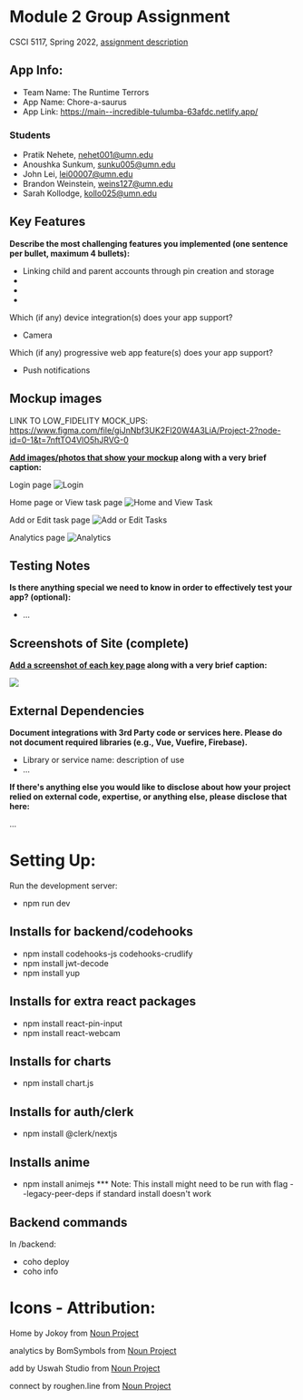 # Module 2 Group Assignment

CSCI 5117, Spring 2022, [assignment description](https://canvas.umn.edu/courses/355584/pages/project-2)

## App Info:

* Team Name: The Runtime Terrors
* App Name: Chore-a-saurus
* App Link: https://main--incredible-tulumba-63afdc.netlify.app/

### Students

* Pratik Nehete, nehet001@umn.edu
* Anoushka Sunkum, sunku005@umn.edu
* John Lei, lei00007@umn.edu
* Brandon Weinstein, weins127@umn.edu
* Sarah Kollodge, kollo025@umn.edu


## Key Features

**Describe the most challenging features you implemented
(one sentence per bullet, maximum 4 bullets):**

* Linking child and parent accounts through pin creation and storage
* 
* 
* 

Which (if any) device integration(s) does your app support?

* Camera

Which (if any) progressive web app feature(s) does your app support?

* Push notifications



## Mockup images

LINK TO LOW_FIDELITY MOCK_UPS: https://www.figma.com/file/giJnNbf3UK2Fl20W4A3LiA/Project-2?node-id=0-1&t=7nftTO4VlO5hJRVG-0

**[Add images/photos that show your mockup](https://stackoverflow.com/questions/10189356/how-to-add-screenshot-to-readmes-in-github-repository) along with a very brief caption:**

Login page
![Login](mockup/login.png)

Home page or View task page
![Home and View Task](mockup/home.png)

Add or Edit task page
![Add or Edit Tasks](mockup/add.png)

Analytics page
![Analytics](mockup/analytics.png)


## Testing Notes

**Is there anything special we need to know in order to effectively test your app? (optional):**

* ...



## Screenshots of Site (complete)

**[Add a screenshot of each key page](https://stackoverflow.com/questions/10189356/how-to-add-screenshot-to-readmes-in-github-repository)
along with a very brief caption:**

![](https://media.giphy.com/media/o0vwzuFwCGAFO/giphy.gif)



## External Dependencies

**Document integrations with 3rd Party code or services here.
Please do not document required libraries (e.g., Vue, Vuefire, Firebase).**

* Library or service name: description of use
* ...

**If there's anything else you would like to disclose about how your project
relied on external code, expertise, or anything else, please disclose that
here:**

...



# Setting Up:

Run the development server:
- npm run dev

## Installs for backend/codehooks
- npm install codehooks-js codehooks-crudlify
- npm install jwt-decode
- npm install yup

## Installs for extra react packages
- npm install react-pin-input
- npm install react-webcam

## Installs for charts
- npm install chart.js

## Installs for auth/clerk
- npm install @clerk/nextjs

## Installs anime
- npm install animejs
*** Note: This install might need to be run with flag 
--legacy-peer-deps if standard install doesn't work


## Backend commands
In /backend: 
- coho deploy
- coho info


# Icons - Attribution:

Home by Jokoy from <a href="https://thenounproject.com/browse/icons/term/home/" target="_blank" title="Home Icons">Noun Project</a>

analytics by BomSymbols from <a href="https://thenounproject.com/browse/icons/term/analytics/" target="_blank" title="analytics Icons">Noun Project</a>

add by Uswah Studio from <a href="https://thenounproject.com/browse/icons/term/add/" target="_blank" title="add Icons">Noun Project</a>

connect by roughen.line from <a href="https://thenounproject.com/browse/icons/term/connect/" target="_blank" title="connect Icons">Noun Project</a>
